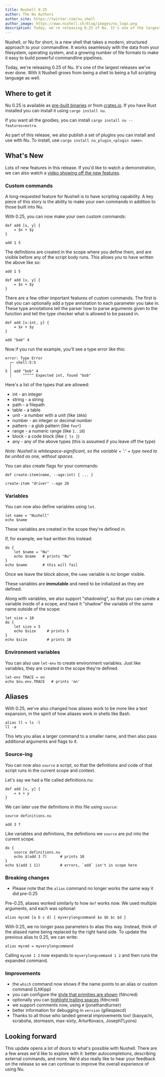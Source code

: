 ```yaml
---
title: Nushell 0.25
author: The Nu Authors
author_site: https://twitter.com/nu_shell
author_image: https://www.nushell.sh/blog/images/nu_logo.png
description: Today, we're releasing 0.25 of Nu. It's one of the largest releases we've ever done.
---
```


Nushell, or Nu for short, is a new shell that takes a modern, structured approach to your commandline. It works seamlessly with the data from your filesystem, operating system, and a growing number of file formats to make it easy to build powerful commandline pipelines.

Today, we're releasing 0.25 of Nu. It's one of the largest releases we've ever done. With it Nushell grows from being a shell to being a full scripting language as well.

<!-- more -->

## Where to get it

Nu 0.25 is available as [pre-built binaries](https://github.com/nushell/nushell/releases/tag/0.25.1) or from [crates.io](https://crates.io/crates/nu). If you have Rust installed you can install it using `cargo install nu`.

If you want all the goodies, you can install `cargo install nu --features=extra`.

As part of this release, we also publish a set of plugins you can install and use with Nu. To install, use `cargo install nu_plugin_<plugin name>`.

## What's New

Lots of new features in this release. If you'd like to watch a demonstration, we can also watch a [video showing off the new features](https://www.youtube.com/watch?v=PO6EW7_a1tE).

### Custom commands

A long-requested feature for Nushell is to have scripting capability. A key piece of this story is the ability to make your own commands in addition to those built into Nu.

With 0.25, you can now make your own custom commands:

```nu
def add [x, y] {
    = $x + $y
}

add 1 5
```

The definitions are created in the scope where you define them, and are visible before any of the script body runs. This allows you to have written the above like so:

```nu
add 1 5

def add [x, y] {
    = $x + $y
}
```

There are a few other important features of custom commands. The first is that you can optionally add a type annotation to each parameter you take in. These type annotations tell the parser how to parse arguments given to the function and tell the type checker what is allowed to be passed in.

```nu
def add [x:int, y] {
    = $x + $y
}

add "bob" 4
```

Now if you run the example, you'll see a type error like this:

```nu
error: Type Error
  ┌─ shell:5:5
  │
5 │ add "bob" 4
  │     ^^^^^ Expected int, found "bob"
```

Here's a list of the types that are allowed:

- int - an integer
- string - a string
- path - a filepath
- table - a table
- unit - a number with a unit (like `10kb`)
- number - an integer or decimal number
- pattern - a glob pattern (like `foo*`)
- range - a numeric range (like `1..10`)
- block - a code block (like `{ ls }`)
- any - any of the above types (this is assumed if you leave off the type)

_Note: Nushell is whitespace-significant, so the variable + ':' + type need to be united as one, without spaces._

You can also create flags for your commands:

```nu
def create-item(name, --age:int) { ... }

create-item "driver" --age 20
```

### Variables

You can now also define variables using `let`.

```nu
let name = "Nushell"
echo $name
```

These variables are created in the scope they're defined in.

If, for example, we had written this instead:

```nu
do {
    let $name = "Nu"
    echo $name   # prints "Nu"
}
echo $name       # this will fail
```

Once we leave the block above, the `name` variable is no longer visible.

These variables are **immutable** and need to be initialized as they are defined.

Along with variables, we also support "shadowing", so that you can create a variable inside of a scope, and have it "shadow" the variable of the same name outside of the scope:

```nu
let size = 10
do {
    let size = 5
    echo $size     # prints 5
}
echo $size         # prints 10
```

### Environment variables

You can also use `let-env` to create environment variables. Just like variables, they are created in the scope they're defined.

```nu
let-env TRACE = on
echo $nu.env.TRACE   # prints 'on'
```

## Aliases

With 0.25, we've also changed how aliases work to be more like a text expansion, in the spirit of how aliases work in shells like Bash.

```nu
alias ll = ls -l
ll -a
```

This lets you alias a larger command to a smaller name, and then also pass additional arguments and flags to it.

### Source-ing

You can now also `source` a script, so that the definitions and code of that script runs in the current scope and context.

Let's say we had a file called definitions.nu:

```nu title="definitions.nu"
def add [x, y] {
    = x + y
}
```

We can later use the definitions in this file using `source`:

```nu
source definitions.nu

add 3 7
```

Like variables and definitions, the definitions we `source` are put into the current scope.

```nu
do {
    source definitions.nu
    echo $(add 3 7)      # prints 10
}
echo $(add 1 11)         # errors, `add` isn't in scope here
```

### Breaking changes

- Please note that the `alias` command no longer works the same way it did pre-0.25

Pre-0.25, aliases worked similarly to how `def` works now. We used multiple arguments, and each was optional:

```nu
alias mycmd [a b c d] { myverylongcommand $a $b $c $d }
```

With 0.25, we no longer pass parameters to alias this way. Instead, think of the aliased name being replaced by the right hand side. To update the previous alias to 0.25, we can write:

```nu
alias mycmd = myverylongcommand
```

Calling `mycmd 1 2` now expands to `myverylongcommand 1 2` and then runs the expanded command.

### Improvements

- the `which` command now shows if the name points to an alias or custom command (LhKipp)
- you can configure the [style that primities are shown](https://github.com/nushell/nushell/pull/2829) (fdncred)
- optionally you can [highlight trailing spaces](https://github.com/nushell/nushell/pull/2794) (fdncred)
- we support comments now, using `#` (jonathandturner)
- better information for debugging in `version` (gillespiecd)
- Thanks to all those who landed general improvements too! (baoyachi, scrabsha, stormasm, max-sixty, ArturKovacs, JosephTLyons)

## Looking forward

This update opens a lot of doors to what's possible with Nushell. There are a few areas we'd like to explore with it: better autocompletions, describing external commands, and more. We'd also really like to hear your feedback on the release so we can continue to improve the overall experience of using Nu.

